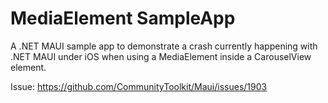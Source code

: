 # MediaElement SampleApp
A .NET MAUI sample app to demonstrate a crash currently happening with .NET MAUI under iOS when using a MediaElement inside a CarouselView element.

Issue: https://github.com/CommunityToolkit/Maui/issues/1903
